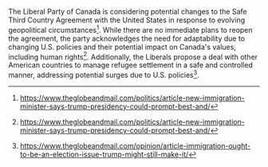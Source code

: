 The Liberal Party of Canada is considering potential changes to the Safe Third Country Agreement with the United States in response to evolving geopolitical circumstances[^1]. While there are no immediate plans to reopen the agreement, the party acknowledges the need for adaptability due to changing U.S. policies and their potential impact on Canada's values, including human rights[^2]. Additionally, the Liberals propose a deal with other American countries to manage refugee settlement in a safe and controlled manner, addressing potential surges due to U.S. policies[^3].

[^1]: https://www.theglobeandmail.com/politics/article-new-immigration-minister-says-trump-presidency-could-prompt-best-and/
[^2]: https://www.theglobeandmail.com/politics/article-new-immigration-minister-says-trump-presidency-could-prompt-best-and/
[^3]: https://www.theglobeandmail.com/opinion/article-immigration-ought-to-be-an-election-issue-trump-might-still-make-it/
